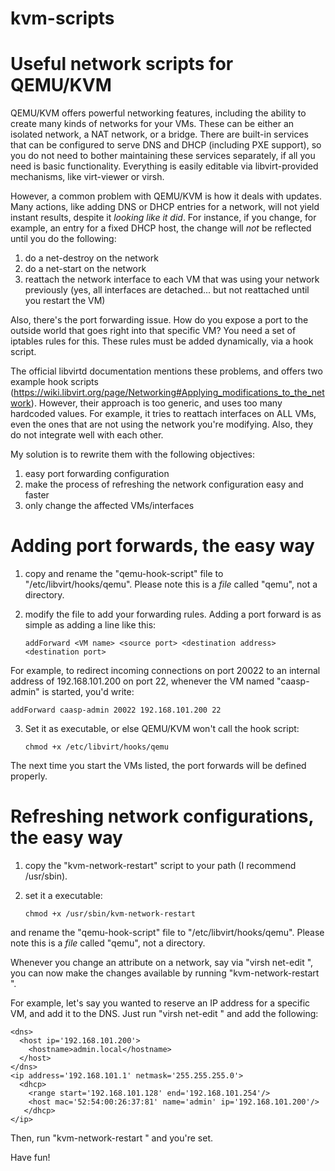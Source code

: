 # kvm-scripts
Useful network scripts for QEMU/KVM
===================================

QEMU/KVM offers powerful networking features, including the ability to create many kinds of networks for your VMs. These can be either an isolated network, a NAT network, or a bridge. There are built-in services that can be configured to serve DNS and DHCP (including PXE support), so you do not need to bother maintaining these services separately, if all you need is basic functionality. Everything is easily editable via libvirt-provided mechanisms, like virt-viewer or virsh.

However, a common problem with QEMU/KVM is how it deals with updates. Many actions, like adding DNS or DHCP entries for a network, will not yield instant results, despite it *looking like it did*. For instance, if you change, for example, an entry for a fixed DHCP host, the change will *not* be reflected until you do the following:
1) do a net-destroy on the network
2) do a net-start on the network
3) reattach the network interface to each VM that was using your network previously (yes, all interfaces are detached... but not reattached until you restart the VM)

Also, there's the port forwarding issue. How do you expose a port to the outside world that goes right into that specific VM? You need a set of iptables rules for this. These rules must be added dynamically, via a hook script. 

The official libvirtd documentation mentions these problems, and offers two example hook scripts (https://wiki.libvirt.org/page/Networking#Applying_modifications_to_the_network). However, their approach is too generic, and uses too many hardcoded values. For example, it tries to reattach interfaces on ALL VMs, even the ones that are not using the network you're modifying. Also, they do not integrate well with each other.

My solution is to rewrite them with the following objectives:

1) easy port forwarding configuration
2) make the process of refreshing the network configuration easy and faster
3) only change the affected VMs/interfaces

Adding port forwards, the easy way
===================================

1. copy and rename the "qemu-hook-script" file to "/etc/libvirt/hooks/qemu". Please note this is a *file* called "qemu", not a directory.

2. modify the file to add your forwarding rules. Adding a port forward is as simple as adding a line like this:

       addForward <VM name> <source port> <destination address> <destination port>

For example, to redirect incoming connections on port 20022 to an internal address of 192.168.101.200 on port 22, whenever the VM named "caasp-admin" is started, you'd write:

    addForward caasp-admin 20022 192.168.101.200 22

3. Set it as executable, or else QEMU/KVM won't call the hook script:

       chmod +x /etc/libvirt/hooks/qemu

The next time you start the VMs listed, the port forwards will be defined properly.

Refreshing network configurations, the easy way
================================================
1. copy the "kvm-network-restart" script to your path (I recommend /usr/sbin).

2. set it a executable:

       chmod +x /usr/sbin/kvm-network-restart
      
and rename the "qemu-hook-script" file to "/etc/libvirt/hooks/qemu". Please note this is a *file* called "qemu", not a directory.

Whenever you change an attribute on a network, say via "virsh net-edit <network>", you can now make the changes available by running "kvm-network-restart <network>".
  
For example, let's say you wanted to reserve an IP address for a specific VM, and add it to the DNS. Just run "virsh net-edit <network name>" and add the following:

    <dns>
      <host ip='192.168.101.200'>
        <hostname>admin.local</hostname>
      </host>
    </dns>
    <ip address='192.168.101.1' netmask='255.255.255.0'>
      <dhcp>
        <range start='192.168.101.128' end='192.168.101.254'/>
        <host mac='52:54:00:26:37:81' name='admin' ip='192.168.101.200'/>
       </dhcp>
    </ip>
  
Then, run "kvm-network-restart <network name>" and you're set.

Have fun!
